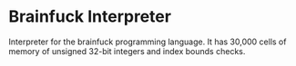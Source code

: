 # Brainfuck Interpreter

Interpreter for the brainfuck programming language. It has 30,000 cells of
memory of unsigned 32-bit integers and index bounds checks.
